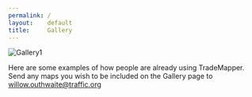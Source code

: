 ```yaml
---
permalink: /
layout:    default
title:     Gallery
---
```

![Gallery1](https://cloud.githubusercontent.com/assets/9199843/5820063/662101ea-a0ba-11e4-9767-5165e706098f.png "Gallery1")


Here are some examples of how people are already using TradeMapper. Send any maps you wish to be included on the Gallery page to willow.outhwaite@traffic.org
